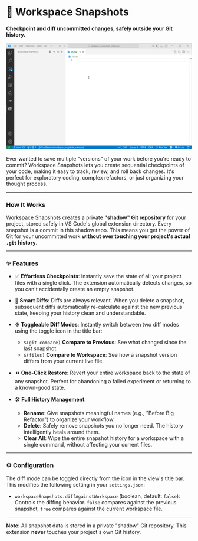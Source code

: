 # 📸 Workspace Snapshots

**Checkpoint and diff uncommitted changes, safely outside your Git history.**

![Workspace Snapshots Demo](https://raw.githubusercontent.com/hspartali/workspace_snapshots_extension/main/demo.gif)

Ever wanted to save multiple "versions" of your work before you're ready to commit? Workspace Snapshots lets you create sequential checkpoints of your code, making it easy to track, review, and roll back changes. It's perfect for exploratory coding, complex refactors, or just organizing your thought process.

---

### How It Works

Workspace Snapshots creates a private **"shadow" Git repository** for your project, stored safely in VS Code's global extension directory. Every snapshot is a commit in this shadow repo. This means you get the power of Git for your uncommitted work **without ever touching your project's actual `.git` history**.

---

### ✨ Features

-   ✅ **Effortless Checkpoints**: Instantly save the state of all your project files with a single click. The extension automatically detects changes, so you can't accidentally create an empty snapshot.

-   🧠 **Smart Diffs**: Diffs are always relevant. When you delete a snapshot, subsequent diffs automatically re-calculate against the new previous state, keeping your history clean and understandable.

-   ⚙️ **Toggleable Diff Modes**: Instantly switch between two diff modes using the toggle icon in the title bar:
    -   `$(git-compare)` **Compare to Previous**: See what changed since the last snapshot.
    -   `$(files)` **Compare to Workspace**: See how a snapshot version differs from your current live file.

-   ⏪ **One-Click Restore**: Revert your entire workspace back to the state of any snapshot. Perfect for abandoning a failed experiment or returning to a known-good state.

-   🛠️ **Full History Management**:
    -   **Rename**: Give snapshots meaningful names (e.g., "Before Big Refactor") to organize your workflow.
    -   **Delete**: Safely remove snapshots you no longer need. The history intelligently heals around them.
    -   **Clear All**: Wipe the entire snapshot history for a workspace with a single command, without affecting your current files.

---

### ⚙️ Configuration

The diff mode can be toggled directly from the icon in the view's title bar. This modifies the following setting in your `settings.json`:

-   `workspaceSnapshots.diffAgainstWorkspace` (boolean, default: `false`): Controls the diffing behavior. `false` compares against the previous snapshot, `true` compares against the current workspace file.

---

**Note**: All snapshot data is stored in a private "shadow" Git repository. This extension **never** touches your project's own Git history.